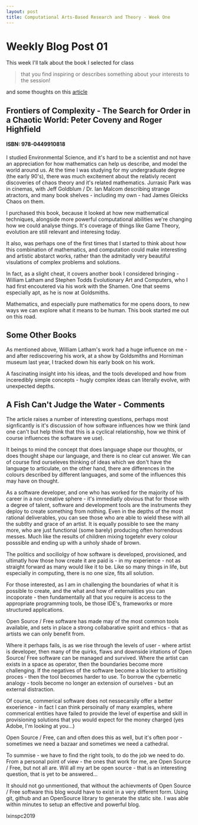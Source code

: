 ```yaml
---
layout: post
title: Computational Arts-Based Research and Theory - Week One
---
```


# Weekly Blog Post 01

This week I'll talk about the book I selected for class

> that you find inspiring or describes something about your interests to the session!

and some thoughts on this [article][1]

## Frontiers of Complexity - The Search for Order in a Chaotic World: Peter Coveny and Roger Highfield

#### ISBN: 978-0449910818

I studied Environmental Science, and it's hard to be a scientist and not have an appreciation for how mathematics can help us describe, and model the world around us. At the time I was studying for my undergraduate degree (the early 90's), there was much excitement about the relativly recent discoveries of chaos theory and it's related mathematics. Jurrasic Park was in cinemas, with Jeff Goldblum / Dr. Ian Malcom describing strange atractors, and many book shelves - including my own - had James Gleicks Chaos on them.

I purchased this book, because it looked at how new mathematical techniques, alongside more powerful computational abilities we're changing how we could analyse things. It's coverage of things like Game Theory, evolution are still relevant and interesing today.

It also, was perhaps one of the first times that I started to think about how this combination of mathematics, and computation could make interesting and artistic abstarct works, rather than the admitadly very beautiful visulations of complex problems and solutions.

In fact, as a slight cheat, it covers another book I considered bringing - William Latham and Stephen Todds Evolutionary Art and Computers, who I had first encoutered via his work with the Shamen. One that seems especially apt, as he is now at Goldsmiths.

Mathematics, and especially pure mathematics for me opens doors, to new ways we can explore what it means to be human. This book started me out on this road.

## Some Other Books

As mentioned above, William Latham's work had a huge influence on me - and after rediscovering his work, at a show by Goldsmiths and Horniman museum last year, I tracked down his early book on his work.

A fascinating insight into his ideas, and the tools developed and how from inceredibly simple concepts - hugly complex ideas can literally evolve, with unexpected depths. 

## A Fish Can't Judge the Water - Comments

The article raises a number of interesting questions, perhaps most signficantly is it's discussion of how software influences how we think (and one can't but help think that this is a cyclical relationship, how we think of course influences the software we use).

It beings to mind the concept that does language shape our thoughts, or does thought shape our language, and there is no clear cut answer. We can of course find ourseleves thinking of ideas which we don't have the language to articulate, on the other hand, there are differences in the colours described by different languages, and  some of the influences this may have on thought.

As a software developer, and one who has worked for the majority of his career in a non creative sphere - it's immediatly obvious that for those with a degree of talent, software and development tools are the instruments they deploy to create something from nothing. Even in the depths of the most rational deliverables, you can see those who are able to wield these with all the subtlty and grace of an artist. It is equally possible to see the many more, who are just functional (some barely) producing often horrendous messes. Much like the results of children mixing togetehr every colour posssible and ending up with a unholy shade of brown.

The politics and sociliolgy of how software is developed, provisioned, and ultimatly how those how create it are paid is - in my experience - not as straight forward as many would like it to be. Like so many things in life, but especially in computing, there is no one size, fits all solution.

For those interested, as I am in challenging the boundaries of what it is possible to create, and the what and how of externalities you can incoporate - then fundamentally all that you require is access to the appropriate programming tools, be those IDE's, frameworks or more structured applications.

Open Source / Free software has made may of the most common tools available, and sets in place a strong collabarative spirit and ethics - that as artists we can only benefit from.

Where it perhaps fails, is as we rise through the levels of user - where artist is developer, then many of the quirks, flaws and downside iritations of Open Source/  Free software can be managed and survived. Where the artist can exists in a space as operator, then the boundaries become more challenging. If the negatives of the software become a blocker to artisiting proces - then the tool becomes harder to use. To borrow the cybernetic analogy - tools become no longer an extension of ourselves - but an external distraction.

Of course, commerical software does not nessecarsily offer a better exoerience - in fact I can think persoinally of many examples, where commerical entities have failed to provide the level of expertise and skill in provisioning solutions that you would expect for the money charged (yes Adobe, I'm looking at you…)

Open Source / Free, can and often does this as well, but it's often poor - sometimes we need a bazaar and sometimes we need a cathedral.

To summise - we have to find the right tools, to do the job we need to do. From a personal point of view - the ones that work for me, are Open Source / Free, but not all are. Will all my art be open source - that is an interesting question, that is yet to be answered…

It should not go unmentioned, that without the achievments of Open Source / Free software this blog would have to exist in a very different form. Using git, github and an OpenSource library to generate the static site. I was able within minutes to setup an effective and powerful blog.

lxinspc2019






[1]:(http://www.constantvzw.org/verlag/spip.php?page=article&id_article=72&mot_filtre=9&id_lang=0)



